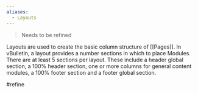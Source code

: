 ```yaml
---
aliases:
  - Layouts
---
```

> Needs to be refined

Layouts are used to create the basic column structure of [[Pages]]. In vBulletin, a layout provides a number sections in which to place Modules. There are at least 5 sections per layout. These include a header global section, a 100% header section, one or more columns for general content modules, a 100% footer section and a footer global section. 

#refine

